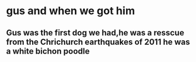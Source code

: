 <!DOCTYPE html>
<html>
    <head>
        <meta charset="utf-8">
    </head>
    <body>
<h1>gus and when we got him</h1>
<h2>Gus was the first dog we had,he was a resscue from the Chrichurch earthquakes of 2011 he was a white bichon poodle</h2>

  </body>
</html>

